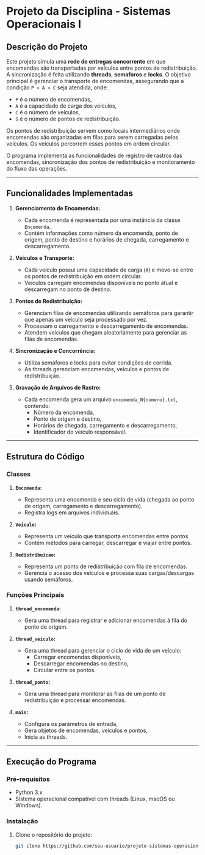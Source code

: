 # Projeto da Disciplina - Sistemas Operacionais I

## **Descrição do Projeto**
Este projeto simula uma **rede de entregas concorrente** em que encomendas são transportadas por veículos entre pontos de redistribuição. A sincronização é feita utilizando **threads**, **semaforos** e **locks**. O objetivo principal é gerenciar o transporte de encomendas, assegurando que a condição `P > A > C` seja atendida, onde:
- `P` é o número de encomendas,
- `A` é a capacidade de carga dos veículos,
- `C` é o número de veículos,
- `S` é o número de pontos de redistribuição.

Os pontos de redistribuição servem como locais intermediários onde encomendas são organizadas em filas para serem carregadas pelos veículos. Os veículos percorrem esses pontos em ordem circular.

O programa implementa as funcionalidades de registro de rastros das encomendas, sincronização dos pontos de redistribuição e monitoramento do fluxo das operações.

---

## **Funcionalidades Implementadas**
1. **Gerenciamento de Encomendas:**
   - Cada encomenda é representada por uma instância da classe `Encomenda`.
   - Contém informações como número da encomenda, ponto de origem, ponto de destino e horários de chegada, carregamento e descarregamento.

2. **Veículos e Transporte:**
   - Cada veículo possui uma capacidade de carga (`A`) e move-se entre os pontos de redistribuição em ordem circular.
   - Veículos carregam encomendas disponíveis no ponto atual e descarregam no ponto de destino.

3. **Pontos de Redistribuição:**
   - Gerenciam filas de encomendas utilizando semáforos para garantir que apenas um veículo seja processado por vez.
   - Processam o carregamento e descarregamento de encomendas.
   - Atendem veículos que chegam aleatoriamente para gerenciar as filas de encomendas.

4. **Sincronização e Concorrência:**
   - Utiliza semáforos e locks para evitar condições de corrida.
   - As threads gerenciam encomendas, veículos e pontos de redistribuição.

5. **Gravação de Arquivos de Rastro:**
   - Cada encomenda gera um arquivo `encomenda_N{numero}.txt`, contendo:
     - Número da encomenda,
     - Ponto de origem e destino,
     - Horários de chegada, carregamento e descarregamento,
     - Identificador do veículo responsável.

---

## **Estrutura do Código**
### **Classes**
1. **`Encomenda`:**
   - Representa uma encomenda e seu ciclo de vida (chegada ao ponto de origem, carregamento e descarregamento).
   - Registra logs em arquivos individuais.

2. **`Veiculo`:**
   - Representa um veículo que transporta encomendas entre pontos.
   - Contém métodos para carregar, descarregar e viajar entre pontos.

3. **`Redistribuicao`:**
   - Representa um ponto de redistribuição com fila de encomendas.
   - Gerencia o acesso dos veículos e processa suas cargas/descargas usando semáforos.

### **Funções Principais**
1. **`thread_encomenda`:**
   - Gera uma thread para registrar e adicionar encomendas à fila do ponto de origem.

2. **`thread_veiculo`:**
   - Gera uma thread para gerenciar o ciclo de vida de um veículo:
     - Carregar encomendas disponíveis,
     - Descarregar encomendas no destino,
     - Circular entre os pontos.

3. **`thread_ponto`:**
   - Gera uma thread para monitorar as filas de um ponto de redistribuição e processar encomendas.

4. **`main`:**
   - Configura os parâmetros de entrada,
   - Gera objetos de encomendas, veículos e pontos,
   - Inicia as threads.

---

## **Execução do Programa**
### **Pré-requisitos**
- Python 3.x
- Sistema operacional compatível com threads (Linux, macOS ou Windows).

### **Instalação**
1. Clone o repositório do projeto:
   ```bash
   git clone https://github.com/seu-usuario/projeto-sistemas-operacionais.git
